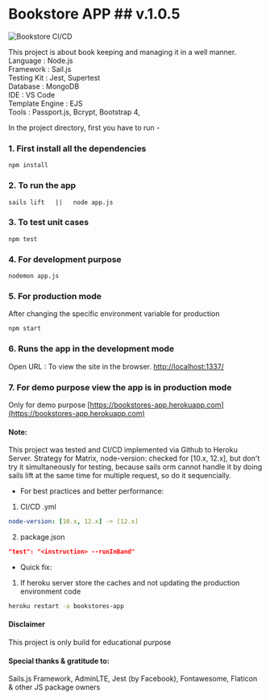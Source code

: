 # Bookstore APP ## v.1.0.5

![Bookstore CI/CD](https://github.com/Virtuallified/Bookstore/workflows/Bookstore%20CI/CD/badge.svg?branch=master)

This project is about book keeping and managing it in a well manner.
<br>Language : Node.js
<br>Framework : Sail.js
<br>Testing Kit : Jest, Supertest
<br>Database : MongoDB
<br>IDE : VS Code
<br>Template Engine : EJS
<br>Tools : Passport.js, Bcrypt, Bootstrap 4, 

In the project directory, first you have to run -

### 1. First install all the dependencies
```
npm install
```

### 2. To run the app
```
sails lift   ||   node app.js
```

### 3. To test unit cases
```
npm test
```

### 4. For development purpose
```
nodemon app.js
```

### 5. For production mode
After changing the specific environment variable for production
```
npm start
```

### 6. Runs the app in the development mode
Open URL : To view the site in the browser.
[http://localhost:1337/](http://localhost:1337/)

### 7. For demo purpose view the app is in production mode
Only for demo purpose
[https://bookstores-app.herokuapp.com](https://bookstores-app.herokuapp.com)

#### Note:
This project was tested and CI/CD implemented via Github to Heroku Server.
Strategy for Matrix, node-version: checked for [10.x, 12.x], but don't try it simultaneously for testing, because sails orm cannot handle it by doing sails lift at the same time for multiple request, so do it sequencially.
* For best practices and better performance:
1. CI/CD .yml
```yml
node-version: [10.x, 12.x] -> [12.x]
```
2. package.json
```json
"test": "<instruction> --runInBand"
```
* Quick fix:
1. If heroku server store the caches and not updating the production environment code
```bash
heroku restart -a bookstores-app
```

#### Disclaimer
This project is only build for educational purpose

#### Special thanks & gratitude to:
Sails.js Framework, AdminLTE, Jest (by Facebook), Fontawesome, Flaticon & other JS package owners